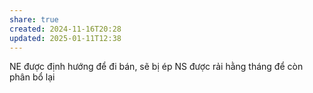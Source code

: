 ```yaml
---
share: true
created: 2024-11-16T20:28
updated: 2025-01-11T12:38
---
```

NE được định hướng để đi bán, sẽ bị ép
NS được rải hằng tháng để còn phân bổ lại 